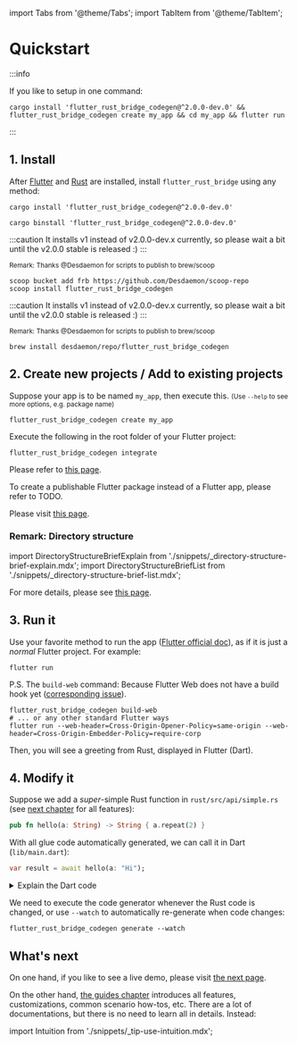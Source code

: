 import Tabs from '@theme/Tabs';
import TabItem from '@theme/TabItem';

# Quickstart

:::info

If you like to setup in one command:

```shell
cargo install 'flutter_rust_bridge_codegen@^2.0.0-dev.0' && flutter_rust_bridge_codegen create my_app && cd my_app && flutter run
```

:::

## 1. Install

After [Flutter](https://docs.flutter.dev/get-started/install) and [Rust](https://www.rust-lang.org/tools/install) are
installed,
install `flutter_rust_bridge` using any method:

<Tabs>

<TabItem value="Default">

```shell
cargo install 'flutter_rust_bridge_codegen@^2.0.0-dev.0'
```

</TabItem>

<TabItem value="Cargo-Binstall">

```shell
cargo binstall 'flutter_rust_bridge_codegen@^2.0.0-dev.0'
```

</TabItem>

<TabItem value="Scoop">

:::caution
It installs v1 instead of v2.0.0-dev.x currently, so please wait a bit until the v2.0.0 stable is released :)
:::

<small>Remark: Thanks @Desdaemon for scripts to publish to brew/scoop</small>

```shell
scoop bucket add frb https://github.com/Desdaemon/scoop-repo
scoop install flutter_rust_bridge_codegen
```

</TabItem>

<TabItem value="Homebrew">

:::caution
It installs v1 instead of v2.0.0-dev.x currently, so please wait a bit until the v2.0.0 stable is released :)
:::

<small>Remark: Thanks @Desdaemon for scripts to publish to brew/scoop</small>

```shell
brew install desdaemon/repo/flutter_rust_bridge_codegen
```

</TabItem>

</Tabs>

## 2. Create new projects / Add to existing projects

<Tabs>

<TabItem value="Create new">

Suppose your app is to be named `my_app`, then execute this. <small>(Use `--help` to see more options, e.g. package
name)</small>

```shell
flutter_rust_bridge_codegen create my_app
```

</TabItem>

<TabItem value="Add to existing">

Execute the following in the root folder of your Flutter project:

```shell
flutter_rust_bridge_codegen integrate
```

</TabItem>

<TabItem value="Pure dart">

Please refer to [this page](guides/miscellaneous/pure-dart).

</TabItem>

<TabItem value="Flutter Package">

To create a publishable Flutter package instead of a Flutter app,
please refer to TODO.

</TabItem>

<TabItem value="More approaches">

Please visit [this page](manual/integrate/overview).

</TabItem>

</Tabs>

### Remark: Directory structure

import DirectoryStructureBriefExplain from './snippets/_directory-structure-brief-explain.mdx';
import DirectoryStructureBriefList from './snippets/_directory-structure-brief-list.mdx';

<DirectoryStructureBriefExplain/>

For more details, please see [this page](guides/miscellaneous/directory).

## 3. Run it

<Tabs>

<TabItem value="Default">

Use your favorite method to run the app ([Flutter official doc](https://docs.flutter.dev/get-started/test-drive)),
as if it is just a *normal* Flutter project.
For example:

```shell
flutter run
```

</TabItem>

<TabItem value="Web">

P.S. The `build-web` command: Because Flutter Web does not have a build hook yet
([corresponding issue](https://github.com/flutter/flutter/issues/138992)).

```shell
flutter_rust_bridge_codegen build-web
# ... or any other standard Flutter ways
flutter run --web-header=Cross-Origin-Opener-Policy=same-origin --web-header=Cross-Origin-Embedder-Policy=require-corp
```

</TabItem>

</Tabs>

Then, you will see a greeting from Rust, displayed in Flutter (Dart).

## 4. Modify it

Suppose we add a *super*-simple Rust function in `rust/src/api/simple.rs`
(see [next chapter](guides) for all features):

```rust
pub fn hello(a: String) -> String { a.repeat(2) }
```

With all glue code automatically generated, we can call it in Dart (`lib/main.dart`):

```dart
var result = await hello(a: "Hi");
```

<details>
<summary>Explain the Dart code</summary>

* The `await` is for asynchronous code, a very frequently used feature in Dart.
* To display the result on the screen, a bit of standard Flutter knowledge may be needed.
  See the existing code for an example how a String can be shown.

</details>

We need to execute the code generator whenever the Rust code is changed,
or use `--watch` to automatically re-generate when code changes:

```shell
flutter_rust_bridge_codegen generate --watch
```

## What's next

On one hand, if you like to see a live demo, please visit [the next page](demo).

On the other hand, [the guides chapter](guides) introduces all features, customizations, common scenario how-tos, etc.
There are a lot of documentations, but there is no need to learn all in details. Instead:

import Intuition from './snippets/_tip-use-intuition.mdx';

<Intuition/>

